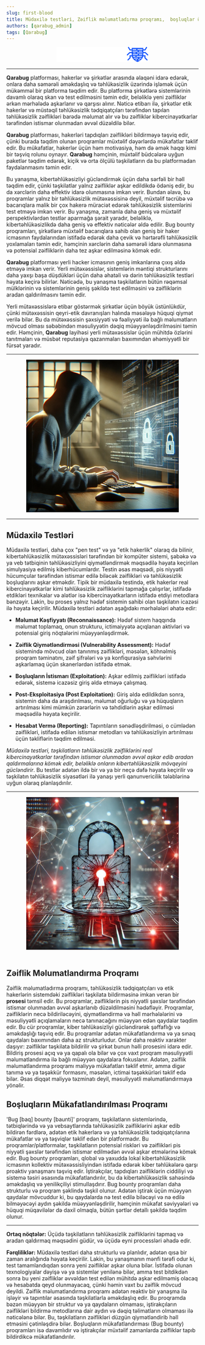 ```yaml
---
slug: first-blood   
title: Müdaxilə testləri, Zəiflik məlumatladırma proqramı,  boşluqlar üçün mükfatlandırma proqramı, aralarındakı fərq və Qarabug. 
authors: [qarabug_admin]
tags: [Qarabug]
---
```


<center> <img src="./social.png" /> <br /> </center>

---

**Qarabug** platforması, hakerlər və şirkətlər arasında əlaqəni idarə edərək, onlara daha səmərəli əməkdaşlıq və təhlükəsizlik üzərində işləmək üçün mükəmməl bir platforma təqdim edir. Bu platforma şirkətlərə sistemlərinin davamlı olaraq skan və test edilməsini təmin edir, beləliklə yeni zəifliklər ərkən mərhələdə aşkarlanır və qarşısı alınır. Nəticə etibarı ilə, şirkətlər etik hakerlər və müstəqil təhlükəsizlik tədqiqatçıları tərəfindən tapılan təhlükəsizlik zəiflikləri barədə məlumat alır və bu zəifliklər kibercinayətkarlar tərəfindən istismar olunmadan əvvəl düzəldilə bilər.

**Qarabug** platforması, hakerləri tapdıqları zəiflikləri bildirməyə təşviq edir, çünki burada təqdim olunan proqramlar müxtəlif dəyərlərdə mükafatlar təklif edir. Bu mükafatlar, hakerlər üçün həm motivasiya, həm də əmək haqqı kimi bir təşviq rolunu oynayır. **Qarabug** həmçinin, müxtəlif büdcələrə uyğun paketlər təqdim edərək, kiçik və orta ölçülü təşkilatların da bu platformadan faydalanmasını təmin edir.

Bu yanaşma, kibertəhlükəsizliyi gücləndirmək üçün daha sərfəli bir həll təqdim edir, çünki təşkilatlar yalnız zəifliklər aşkar edildikdə ödəniş edir, bu da xərclərin daha effektiv idarə olunmasına imkan verir. Bundan əlavə, bu proqramlar yalnız bir təhlükəsizlik mütəxəssisinə deyil, müxtəlif təcrübə və bacarıqlara malik bir çox hakerə müraciət edərək təhlükəsizlik sistemlərini test etməyə imkan verir. Bu yanaşma, zamanla daha geniş və müxtəlif perspektivlərdən testlər aparmağa şərait yaradır, beləliklə, kibertəhlükəsizlikdə daha geniş və effektiv nəticələr əldə edilir. Bug bounty proqramları, şirkətlərə müxtəlif bacarıqlara sahib olan geniş bir haker icmasının faydalarından istifadə edərək daha çevik və hərtərəfli təhlükəsizlik yoxlamaları təmin edir, həmçinin xərclərin daha səmərəli idarə olunmasına və potensial zəifliklərin daha tez aşkar edilməsinə kömək edir.

**Qarabug** platforması yerli hacker icmasının geniş imkanlarına çıxış əldə etməyə imkan verir. Yerli mütəxəssislər, sistemlərin məntiqi strukturlarını daha yaxşı başa düşdükləri üçün daha əhatəli və dərin təhlükəsizlik testləri həyata keçirə bilirlər. Nəticədə, bu yanaşma təşkilatların bütün rəqəmsal mülklərinin və sistemlərinin geniş şəkildə test edilməsini və zəifliklərin aradan qaldırılmasını təmin edir. 

Yerli mütəxəssislərə etibar göstərmək şirkətlər üçün böyük üstünlükdür, çünki mütəxəssisin qeyri-etik davranışları halında məsələyə hüquqi qiymət verilə bilər. Bu da mütəxəssisin şəxsiyyəti və fəaliyyəti ilə bağlı məlumatların mövcud olması səbəbindən məsuliyyətin dəqiq müəyyənləşdirilməsini təmin edir. Həmçinin, **Qarabug** layihəsi yerli mütəxəssislər üçün   mühitdə özlərini tanıtmaları və müsbət reputasiya qazanmaları baxımından əhəmiyyətli bir fürsət yaradır.

---

<center> <img src="./tester.jpg" width="400" height="400" /> </center>

---
<h2>Müdaxilə Testləri</h2>

Müdaxilə testləri, daha çox "pen test" və ya "etik hakerlik" olaraq da bilinir, kibertəhlükəsizlik mütəxəssisləri tərəfindən bir kompüter sistemi, şəbəkə və ya veb tətbiqinin təhlükəsizliyini qiymətləndirmək məqsədilə həyata keçirilən simulyasiya edilmiş kiberhücumlardır. Testin əsas məqsədi, pis niyyətli hücumçular tərəfindən istismar edilə biləcək zəiflikləri və təhlükəsizlik boşluqlarını aşkar etməkdir. Tipik bir müdaxilə testində, etik hakerlər real kibercinayətkarlar kimi təhlükəsizlik zəifliklərini tapmağa çalışırlar, istifadə etdikləri texnikalar və alətlər isə kibercinayətkarların istifadə etdiyi metodlara bənzəyir. Lakin, bu proses yalnız hədəf sistemin sahibi olan təşkilatın icazəsi ilə həyata keçirilir. Müdaxilə testləri adətən aşağıdakı mərhələləri əhatə edir:

- **Məlumat Kəşfiyyatı (Reconnaissance):** Hədəf sistem haqqında məlumat toplamaq, onun strukturu, ictimaiyyətə açıqlanan aktivləri və potensial giriş nöqtələrini müəyyənləşdirmək.

- **Zəiflik Qiymətləndirməsi (Vulnerability Assessment):** Hədəf sistemində mövcud olan tanınmış zəiflikləri, məsələn, köhnəlmiş proqram təminatını, zəif şifrələri və ya konfiqurasiya səhvlərini aşkarlamaq üçün skanerlərdən istifadə etmək.

- **Boşluqların İstismarı (Exploitation):** Aşkar edilmiş zəiflikləri istifadə edərək, sistemə icazəsiz giriş əldə etməyə çalışmaq.

- **Post-Eksploitasiya (Post Exploitation):** Giriş əldə edildikdən sonra, sistemin daha da araşdırılması, məlumat oğurluğu və ya hüquqların artırılması kimi mümkün zərərlərin və təhdidlərin aşkar edilməsi məqsədilə həyata keçirilir.

- **Hesabat Vermə (Reporting):** Tapıntıların sənədləşdirilməsi, o cümlədən zəiflikləri, istifadə edilən istismar metodları və təhlükəsizliyin artırılması üçün təkliflərin təqdim edilməsi.

<i>Müdaxilə testləri, təşkilatların təhlükəsizlik zəifliklərini real kibercinayətkarlar tərəfindən istismar olunmadan əvvəl aşkar edib aradan qaldırmalarına kömək edir, beləliklə onların kibertəhlükəsizlik mövqeyini gücləndirir</i>. Bu testlər adətən ildə bir və ya bir neçə dəfə həyata keçirilir və təşkilatın təhlükəsizlik siyasətləri ilə yanaşı yerli qanunvericilik tələblərinə uyğun olaraq planlaşdırılır. 

---

<center> <img src="./vuln.jpeg" width="400" height="400" /> </center> <br />


<h2>Zəiflik Məlumatlandırma Proqramı</h2>

Zəiflik məlumatladırma proqramı, təhlükəsizlik tədqiqatçıları və etik hakerlərin sistemdəki zəiflikləri təşkilata bildirməsinə imkan verən bir <b>prosesi</b> təmsil edir. Bu proqramlar, zəifliklərin pis niyyətli şəxslər tərəfindən istismar olunmadan əvvəl aşkarlanıb düzəldilməsini hədəfləyir. Proqramlar, zəifliklərin necə bildiriləcəyini, qiymətləndirmə və həll mərhələlərini və məsuliyyətli açıqlamaların necə tanınacağını müəyyən edən qaydalar təqdim edir. Bu cür proqramlar, kiber təhlükəsizliyi gücləndirərək şəffaflığı və əməkdaşlığı təşviq edir. Bu proqramlar adətən mükafatlandırma və ya sınaq qaydaları baxımından daha az strukturludur. Onlar daha reaktiv xarakter daşıyır: zəifliklər təşkilata bildirilir və şirkət bunun həlli prosesini idarə edir. Bildiriş prosesi açıq və ya qapalı ola bilər və çox vaxt proqram məsuliyyətli məlumatlandırma ilə bağlı müəyyən qaydalara fokuslanır. Adətən, zəiflik məlumatlandırma proqramı maliyyə mükafatları təklif etmir, amma digər tanıma və ya təşəkkür formasını, məsələn,  ictimai təşəkkürləri təklif edə bilər. Əsas diqqət maliyyə təzminatı deyil, məsuliyyətli məlumatlandırmaya yönəlir.

<h2>Boşluqların Mükafatlandırılması Proqramı </h2>

'Bug [baq] bounty [baunti]' proqramı, təşkilatların sistemlərində, tətbiqlərində və ya vebsaytlarında təhlükəsizlik zəifliklərini aşkar edib bildirən fərdlərə, adətən etik hakerlərə və ya təhlükəsizlik tədqiqatçılarına mükafatlar və ya təşviqlər təklif edən bir platformadır. Bu proqramlar/platformalar, təşkilatların potensial riskləri və zəiflikləri pis niyyətli şəxslər tərəfindən istismar edilmədən əvvəl aşkar etmələrinə kömək edir. Bug bounty proqramları, qlobal və yaxudda lokal kibertəhlükəsizlik icmasının kollektiv mütəxəssisliyindən istifadə edərək kiber təhlükələrə qarşı proaktiv yanaşmanı təşviq edir. İştirakçılar, tapdıqları zəifliklərin ciddiliyi və sistemə təsiri əsasında mükafatlandırılır, bu da kibertəhlükəsizlik sahəsində əməkdaşlıq və yenilikçiliyi stimullaşdırır. Bug bounty proqramları daha strukturlu və proqram şəklində təşkil olunur. Adətən iştirak üçün müəyyən qaydalar mövcuddur ki, bu qaydalarda nə test edilə biləcəyi və nə edilə bilməyəcəyi aydın şəkildə müəyyənləşdirilir, həmçinin mükafat səviyyələri və hüquqi müqavilələr də daxil olmaqla, bütün şərtlər detallı şəkildə təqdim olunur. 

---
<b>Ortaq nöqtələr:</b> Üçüdə təşkilatların təhlükəsizlik zəifliklərini tapmaq və aradan qaldırmaq məqsədini güdür, və üçüdə eyni processləri əhadə edir.  

<b>Fərqliliklər:</b> Müdaxilə testləri daha strukturlu və planlıdır, adətən qısa bir zaman aralığında həyata keçirilir. Lakin, bu yanaşmanın mənfi tərəfi odur ki, test tamamlandıqdan sonra yeni zəifliklər aşkar oluna bilər. İstifadə olunan texnologiyalar dəyişə və ya sistemlər yenilənə bilər, amma test bitdikdən sonra bu yeni zəifliklər əvvəldən test edilən mühitdə aşkar edilməmiş olacaq və hesabatda qeyd olunmayacaq, çünki həmin vaxt bu zəiflik mövcud deyildi. Zəiflik məlumatlandırma proqramı adətən reaktiv bir yanaşma ilə işləyir və tapıntılar əsasında təşkilatlarla əməkdaşlıq edir. Bu proqramda bəzən müəyyən bir struktur və ya qaydaların olmaması, iştirakçıların zəiflikləri bildirmə metodlarına dair aydın və dəqiq təlimatların olmaması ilə nəticələnə bilər. Bu, təşkilatların zəiflikləri düzgün qiymətləndirib həll etməsini çətinləşdirə bilər. Boşluqların mükafatlandırması (Bug bounty) proqramları isə davamlıdır və iştirakçılar müxtəlif zamanlarda zəifliklər tapıb bildirdikcə mükafatlandırılır.
